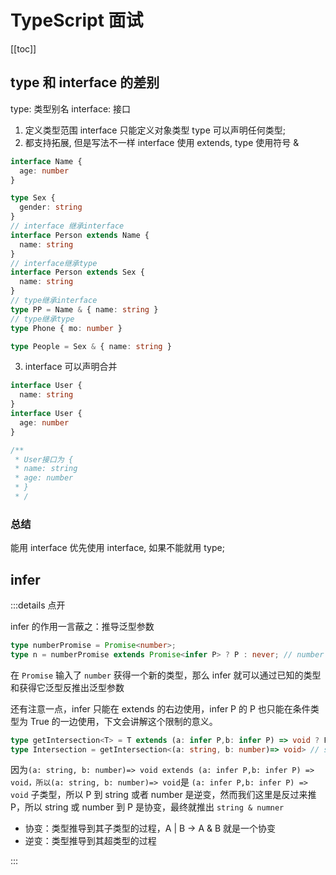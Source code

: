 # TypeScript 面试

[[toc]]

## type 和 interface 的差别

type: 类型别名 interface: 接口

1. 定义类型范围
   interface 只能定义对象类型
   type 可以声明任何类型;
2. 都支持拓展, 但是写法不一样
   interface 使用 extends, type 使用符号 &

```ts
interface Name {
  age: number
}

type Sex {
  gender: string
}
// interface 继承interface
interface Person extends Name {
  name: string
}
// interface继承type
interface Person extends Sex {
  name: string
}
// type继承interface
type PP = Name & { name: string }
// type继承type
type Phone { mo: number }

type People = Sex & { name: string }
```

3. interface 可以声明合并

```ts
interface User {
  name: string
}
interface User {
  age: number
}

/**
 * User接口为 {
 * name: string
 * age: number
 * }
 * /
```

### 总结

能用 interface 优先使用 interface, 如果不能就用 type;

## infer

:::details 点开

infer 的作用一言蔽之：推导泛型参数

```TypeScript
type numberPromise = Promise<number>;
type n = numberPromise extends Promise<infer P> ? P : never; // number
```

在 `Promise` 输入了 `number` 获得一个新的类型，那么 infer 就可以通过已知的类型和获得它泛型反推出泛型参数

还有注意一点，infer 只能在 extends 的右边使用，infer P 的 P 也只能在条件类型为 True 的一边使用，下文会讲解这个限制的意义。

```TypeScript
type getIntersection<T> = T extends (a: infer P,b: infer P) => void ? P : never;
type Intersection = getIntersection<(a: string, b: number)=> void> // string & number
```

因为`(a: string, b: number)=> void extends (a: infer P,b: infer P) => void，所以(a: string, b: number)=> void`是 `(a: infer P,b: infer P) => void` 子类型，所以 P 到 string 或者 number 是逆变，然而我们这里是反过来推 P，所以 string 或 number 到 P 是协变，最终就推出 `string & numner`

- 协变：类型推导到其子类型的过程，A | B -> A & B 就是一个协变
- 逆变：类型推导到其超类型的过程

:::
